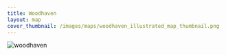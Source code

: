 ```yaml
---
title: Woodhaven
layout: map
cover_thumbnail: /images/maps/woodhaven_illustrated_map_thumbnail.png
---
```


![woodhaven](/images/maps/woodhaven_illustrated_map.jpg)